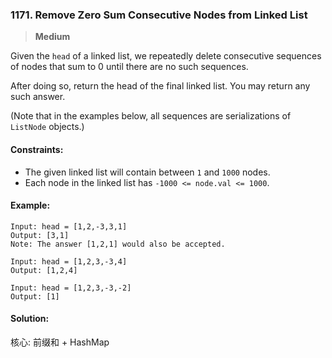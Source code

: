 ### 1171. Remove Zero Sum Consecutive Nodes from Linked List

> **Medium**

Given the `head` of a linked list, we repeatedly delete consecutive sequences of nodes that sum to 0 until there are no such sequences.

After doing so, return the head of the final linked list. You may return any such answer.

(Note that in the examples below, all sequences are serializations of `ListNode` objects.)

#### Constraints:

* The given linked list will contain between `1` and `1000` nodes.
* Each node in the linked list has `-1000 <= node.val <= 1000`.

#### Example:
```
Input: head = [1,2,-3,3,1]
Output: [3,1]
Note: The answer [1,2,1] would also be accepted.
```

```
Input: head = [1,2,3,-3,4]
Output: [1,2,4]
```

```
Input: head = [1,2,3,-3,-2]
Output: [1]
```

#### Solution:

核心: 前缀和 + HashMap